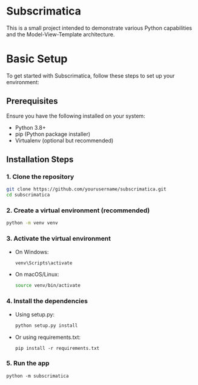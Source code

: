 # Subscrimatica

This is a small project intended to demonstrate various Python capabilities and the Model-View-Template architecture.

# Basic Setup

To get started with Subscrimatica, follow these steps to set up your environment:

## Prerequisites

Ensure you have the following installed on your system:

* Python 3.8+
* pip (Python package installer)
* Virtualenv (optional but recommended)

## Installation Steps

### 1. Clone the repository

```bash
git clone https://github.com/yourusername/subscrimatica.git
cd subscrimatica
```

### 2. Create a virtual environment (recommended)

```bash
python -m venv venv
```

### 3. Activate the virtual environment

* On Windows:

	```powershell
	venv\Scripts\activate
	```

* On macOS/Linux:

	```bash
	source venv/bin/activate
	```

### 4. Install the dependencies

* Using setup.py:

	```bash
	python setup.py install
	```

* Or using requirements.txt:

	```
	pip install -r requirements.txt
	```

### 5. Run the app

```
python -m subscrimatica
```
